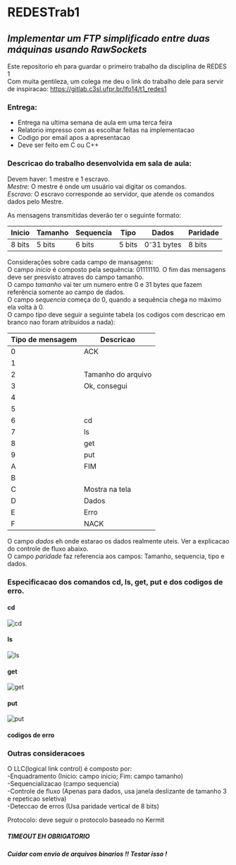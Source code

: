 # REDESTrab1

## *Implementar um FTP simplificado entre duas máquinas usando RawSockets*

Este repositorio eh para guardar o primeiro trabalho da disciplina de REDES 1 \
Com muita gentileza, um colega me deu o link do trabalho dele para servir de inspiracao:
https://gitlab.c3sl.ufpr.br/lfo14/t1_redes1

### Entrega:

- Entrega na ultima semana de aula em uma terca feira 
- Relatorio impresso com as escolhar feitas na implementacao 
- Codigo por email apos a apresentacao 
- Deve ser feito em C ou C++

### Descricao do trabalho desenvolvida em sala de aula:

Devem haver: 1 mestre e 1 escravo. \
*Mestre:* O mestre é onde um usuário vai digitar os comandos. \
*Escravo:* O escravo corresponde ao servidor, que atende os comandos dados pelo Mestre.

As mensagens transmitidas deverão ter o seguinte formato:

| Inicio        | Tamanho       | Sequencia     | Tipo          | Dados                      | Paridade      |
| ------------- | ------------- | ------------- | ------------- | -------------------------- | ------------- |
| 8 bits        | 5 bits        | 6 bits        | 5 bits        | 0⁻31 bytes                 | 8 bits        |

Considerações sobre cada campo de mansagens: \
O campo *inicio* é composto pela sequência: 01111110. O fim das mensagens deve ser presvisto atraves do campo tamanho. \
O campo *tamanho* vai ter um numero entre 0 e 31 bytes que fazem referência somente ao campo de dados. \
O campo *sequencia* começa do 0, quando a sequência chega no máximo ela volta à 0. \
O campo *tipo* deve seguir a seguinte tabela (os codigos com descricao em branco nao foram atribuidos a nada): 

| Tipo de mensagem | Descricao |
| ---------------- | --------- |
| 0 | ACK |
| 1 | |
| 2 | Tamanho do arquivo |
| 3 | Ok, consegui |
| 4 | |
| 5 | |
| 6 | cd |
| 7 | ls |
| 8 | get |
| 9 | put |
| A | FIM |
| B | |
| C | Mostra na tela |
| D | Dados |
| E | Erro |
| F | NACK |

O campo *dados* eh onde estarao os dados realmente uteis. Ver a explicacao do controle de fluxo abaixo. \
O campo *paridade* faz referencia aos campos: Tamanho, sequencia, tipo e dados.

### Especificacao dos comandos cd, ls, get, put e dos codigos de erro.

#### cd 
![cd](imagens/cd.jpg?raw=true "Optional Title") 

#### ls 
![ls](imagens/ls.jpg?raw=true "Optional Title")

#### get 
![get](imagens/get.jpg?raw=true "Optional Title")

#### put 
![put](imagens/put.jpg?raw=true "Optional Title")

#### codigos de erro

### Outras consideracoes

O LLC(logical link control) é composto por: \
-Enquadramento (Inicio: campo inicio; Fim: campo tamanho) \
-Sequencializacao (campo sequencia) \
-Controle de fluxo (Apenas para dados, usa janela deslizante de tamanho 3 e repeticao seletiva) \
-Deteccao de erros (Usa paridade vertical de 8 bits) 

Protocolo: deve seguir o protocolo baseado no Kermit

##### TIMEOUT EH OBRIGATORIO

##### Cuidar com envio de arquivos binarios !! Testar isso !



